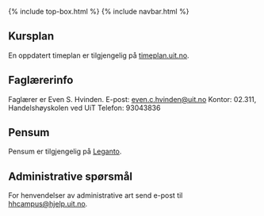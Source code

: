 {% include top-box.html %} <!-- Kode for å inkludere boksen på toppen av siden. Se _config.yml for å gjøre endringer. -->
{% include navbar.html %} <!-- Kode for navigasjonsmeny. Se navbar.html for å gjøre endringer. -->
<!-- Gjør endringer under her -->

## Kursplan
En oppdatert timeplan er tilgjengelig på [timeplan.uit.no](timeplan.uit.no).

## Faglærerinfo

Faglærer er Even S. Hvinden. 
E-post: [even.c.hvinden@uit.no](mailto:even.c.hvinden@uit.no)
Kontor: 02.311, Handelshøyskolen ved UiT
Telefon: 93043836

## Pensum

Pensum er tilgjengelig på [Leganto](https://bibsys-c.alma.exlibrisgroup.com/leganto/readinglist/searchlists/8721091880002205?auth=SAML).  

## Administrative spørsmål

For henvendelser av administrative art send e-post til [hhcampus@hjelp.uit.no](mailto:hhcampus@hjelp.uit.no). 
